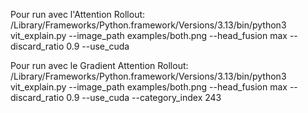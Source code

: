 Pour run avec l'Attention Rollout:
/Library/Frameworks/Python.framework/Versions/3.13/bin/python3 vit_explain.py --image_path examples/both.png --head_fusion max --discard_ratio 0.9 --use_cuda

Pour run avec le Gradient Attention Rollout:
/Library/Frameworks/Python.framework/Versions/3.13/bin/python3 vit_explain.py --image_path examples/both.png --head_fusion max --discard_ratio 0.9 --use_cuda --category_index 243
